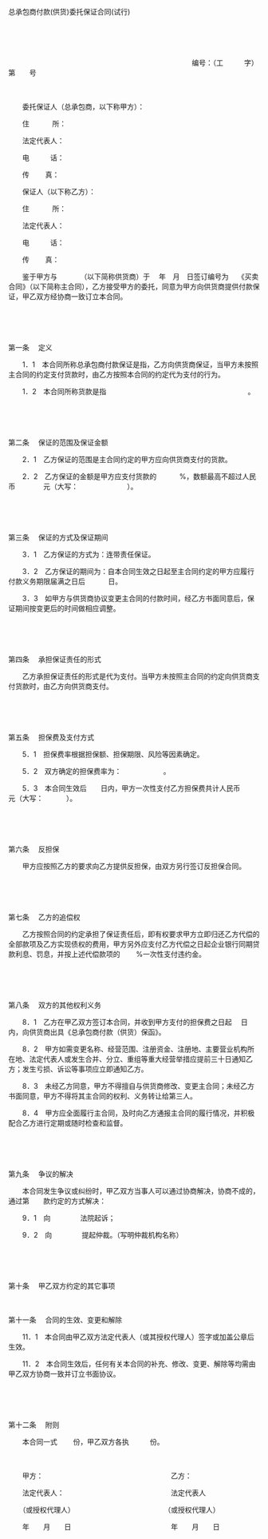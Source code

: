 



总承包商付款(供货)委托保证合同(试行)



 

　　

　　


 　　　　　　　　　　　　　　　　　　　　　　　　　　 编号：（工　　　字）第　　号
 
　　



　　委托保证人（总承包商，以下称甲方）：

　　住　　　 所：

　　法定代表人：

　　电　　　话：　　　　　　　　　　　　　

　　传　　 真：　　

　　保证人（以下称乙方）：

　　住　　　 所：

　　法定代表人：

　　电　　　话：　　　　　　　　　　　　　

　　传　　 真：　　

　　鉴于甲方与　　　 （以下简称供货商）于　 年　月　日签订编号为　 《买卖合同》（以下简称主合同），乙方接受甲方的委托，同意为甲方向供货商提供付款保证，甲乙双方经协商一致订立本合同。

　　

　　

第一条
　定义

　　1．1　本合同所称总承包商付款保证是指，乙方向供货商保证，当甲方未按照主合同的约定支付货款时，由乙方按照本合同的约定代为支付的行为。

　　1．2　本合同所称货款是指　　　　　　　　　　　　　　　　　　　　 。

　　

　　

第二条
　保证的范围及保证金额

　　2．1　乙方保证的范围是主合同约定的甲方应向供货商支付的货款。

　　2．2　乙方保证的金额是甲方应支付货款的　　　 %，数额最高不超过人民币　　　　元（大写：　　　　　　　）。

　　

　　

第三条
　保证的方式及保证期间

　　3．1　乙方保证的方式为：连带责任保证。

　　3．2　乙方保证的期间为：自本合同生效之日起至主合同约定的甲方应履行付款义务期限届满之日后　　　 日。

　　3．3　如甲方与供货商协议变更主合同的付款时间，经乙方书面同意后，保证期间按变更后的时间做相应调整。

　　

　　

第四条
　承担保证责任的形式

　　乙方承担保证责任的形式是代为支付。当甲方未按照主合同的约定向供货商支付货款时，由乙方向供货商支付。

　　

　　

第五条
　担保费及支付方式

　　5．1　担保费率根据担保额、担保期限、风险等因素确定。

　　5．2　双方确定的担保费率为：　　　　　　。

　　5．3　本合同生效后　　日内，甲方一次性支付乙方担保费共计人民币　　元（大写：　　　 ）。

　　

　　

第六条
　反担保

　　甲方应按照乙方的要求向乙方提供反担保，由双方另行签订反担保合同。

　　

　　

第七条
　乙方的追偿权

　　乙方按照合同的约定承担了保证责任后，即有权要求甲方立即归还乙方代偿的全部款项及乙方实现债权的费用，甲方另外应支付乙方代偿之日起企业银行同期贷款利息、罚息，并按上述代偿款项的　　 %一次性支付违约金。

　　

　　

第八条
　双方的其他权利义务

　　8．1　乙方在甲乙双方签订本合同，并收到甲方支付的担保费之日起　 日内，向供货商出具《总承包商付款（供货）保函》。

　　8．2　甲方如需变更名称、经营范围、注册资金、注册地、主要营业机构所在地、法定代表人或发生合并、分立、重组等重大经营举措应提前三十日通知乙方；发生亏损、诉讼等事项应立即通知乙方。

　　8．3　未经乙方同意，甲方不得擅自与供货商修改、变更主合同；未经乙方书面同意，甲方不得将其主合同的权利、义务转让给第三人。

　　8．4　甲方应全面履行主合同，及时向乙方通报主合同的履行情况，并积极配合乙方进行定期或随时检查和监督。

　　

　　

第九条
　争议的解决

　　本合同发生争议或纠纷时，甲乙双方当事人可以通过协商解决，协商不成的，通过第　　款约定的方式解决：

　　9．1　向　　　　 法院起诉；

　　9．2　向　　　　 提起仲裁。（写明仲裁机构名称）

　　

　　

第十条
　甲乙双方约定的其它事项

　　

第十一条
　合同的生效、变更和解除

　　11．1　本合同由甲乙双方法定代表人（或其授权代理人）签字或加盖公章后生效。

　　11．2　本合同生效后，任何有关本合同的补充、修改、变更、解除等均需由甲乙双方协商一致并订立书面协议。

　　

　　

第十二条
　附则

　　本合同一式　　 份，甲乙双方各执　　　份。　　

　　

　　甲方：　　　　　　　　　　　　　　　　　　 乙方：

　　法定代表人：　　　　　　　　　　　　　　　 法定代表人

　　（或授权代理人）　　　　　　　　　　　　　 （或授权代理人）

　　年　　月　　日　　　　　　　　　　　　　　 年　　月　　日

　　